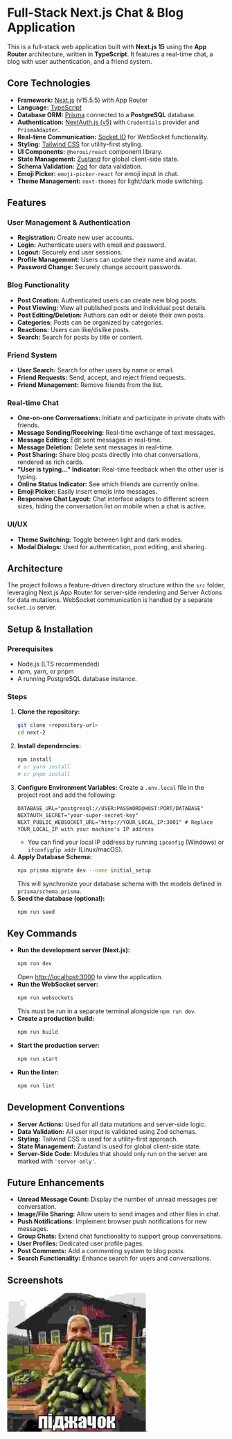 # Full-Stack Next.js Chat & Blog Application

This is a full-stack web application built with **Next.js 15** using the **App Router** architecture, written in **TypeScript**. It features a real-time chat, a blog with user authentication, and a friend system.

## Core Technologies

*   **Framework:** [Next.js](https://nextjs.org/) (v15.5.5) with App Router
*   **Language:** [TypeScript](https://www.typescriptlang.org/)
*   **Database ORM:** [Prisma](https://www.prisma.io/) connected to a **PostgreSQL** database.
*   **Authentication:** [NextAuth.js (v5)](https://next-auth.js.org/) with `Credentials` provider and `PrismaAdapter`.
*   **Real-time Communication:** [Socket.IO](https://socket.io/) for WebSocket functionality.
*   **Styling:** [Tailwind CSS](https://tailwindcss.com/) for utility-first styling.
*   **UI Components:** `@heroui/react` component library.
*   **State Management:** [Zustand](https://github.com/pmndrs/zustand) for global client-side state.
*   **Schema Validation:** [Zod](https://zod.dev/) for data validation.
*   **Emoji Picker:** `emoji-picker-react` for emoji input in chat.
*   **Theme Management:** `next-themes` for light/dark mode switching.

## Features

### User Management & Authentication
*   **Registration:** Create new user accounts.
*   **Login:** Authenticate users with email and password.
*   **Logout:** Securely end user sessions.
*   **Profile Management:** Users can update their name and avatar.
*   **Password Change:** Securely change account passwords.

### Blog Functionality
*   **Post Creation:** Authenticated users can create new blog posts.
*   **Post Viewing:** View all published posts and individual post details.
*   **Post Editing/Deletion:** Authors can edit or delete their own posts.
*   **Categories:** Posts can be organized by categories.
*   **Reactions:** Users can like/dislike posts.
*   **Search:** Search for posts by title or content.

### Friend System
*   **User Search:** Search for other users by name or email.
*   **Friend Requests:** Send, accept, and reject friend requests.
*   **Friend Management:** Remove friends from the list.

### Real-time Chat
*   **One-on-one Conversations:** Initiate and participate in private chats with friends.
*   **Message Sending/Receiving:** Real-time exchange of text messages.
*   **Message Editing:** Edit sent messages in real-time.
*   **Message Deletion:** Delete sent messages in real-time.
*   **Post Sharing:** Share blog posts directly into chat conversations, rendered as rich cards.
*   **"User is typing..." Indicator:** Real-time feedback when the other user is typing.
*   **Online Status Indicator:** See which friends are currently online.
*   **Emoji Picker:** Easily insert emojis into messages.
*   **Responsive Chat Layout:** Chat interface adapts to different screen sizes, hiding the conversation list on mobile when a chat is active.

### UI/UX
*   **Theme Switching:** Toggle between light and dark modes.
*   **Modal Dialogs:** Used for authentication, post editing, and sharing.

## Architecture

The project follows a feature-driven directory structure within the `src` folder, leveraging Next.js App Router for server-side rendering and Server Actions for data mutations. WebSocket communication is handled by a separate `socket.io` server.

## Setup & Installation

### Prerequisites
*   Node.js (LTS recommended)
*   npm, yarn, or pnpm
*   A running PostgreSQL database instance.

### Steps
1.  **Clone the repository:**
    ```bash
    git clone <repository-url>
    cd next-2
    ```
2.  **Install dependencies:**
    ```bash
    npm install
    # or yarn install
    # or pnpm install
    ```
3.  **Configure Environment Variables:** Create a `.env.local` file in the project root and add the following:
    ```
    DATABASE_URL="postgresql://USER:PASSWORD@HOST:PORT/DATABASE"
    NEXTAUTH_SECRET="your-super-secret-key"
    NEXT_PUBLIC_WEBSOCKET_URL="http://YOUR_LOCAL_IP:3001" # Replace YOUR_LOCAL_IP with your machine's IP address
    ```
    *   You can find your local IP address by running `ipconfig` (Windows) or `ifconfig`/`ip addr` (Linux/macOS).
4.  **Apply Database Schema:**
    ```bash
    npx prisma migrate dev --name initial_setup
    ```
    This will synchronize your database schema with the models defined in `prisma/schema.prisma`.
5.  **Seed the database (optional):**
    ```bash
    npm run seed
    ```

## Key Commands

*   **Run the development server (Next.js):**
    ```bash
    npm run dev
    ```
    Open [http://localhost:3000](http://localhost:3000) to view the application.
*   **Run the WebSocket server:**
    ```bash
    npm run websockets
    ```
    This must be run in a separate terminal alongside `npm run dev`.
*   **Create a production build:**
    ```bash
    npm run build
    ```
*   **Start the production server:**
    ```bash
    npm run start
    ```
*   **Run the linter:**
    ```bash
    npm run lint
    ```

## Development Conventions

*   **Server Actions:** Used for all data mutations and server-side logic.
*   **Data Validation:** All user input is validated using Zod schemas.
*   **Styling:** Tailwind CSS is used for a utility-first approach.
*   **State Management:** Zustand is used for global client-side state.
*   **Server-Side Code:** Modules that should only run on the server are marked with `'server-only'`.

## Future Enhancements

*   **Unread Message Count:** Display the number of unread messages per conversation.
*   **Image/File Sharing:** Allow users to send images and other files in chat.
*   **Push Notifications:** Implement browser push notifications for new messages.
*   **Group Chats:** Extend chat functionality to support group conversations.
*   **User Profiles:** Dedicated user profile pages.
*   **Post Comments:** Add a commenting system to blog posts.
*   **Search Functionality:** Enhance search for users and conversations.

## Screenshots

![pidzhachok](public\5454129332709621511.jpg "Пиджачок)").